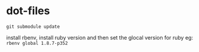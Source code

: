 # dot-files

`git submodule update`

install rbenv, install ruby version and then set the glocal version for ruby eg: `rbenv global 1.8.7-p352`
